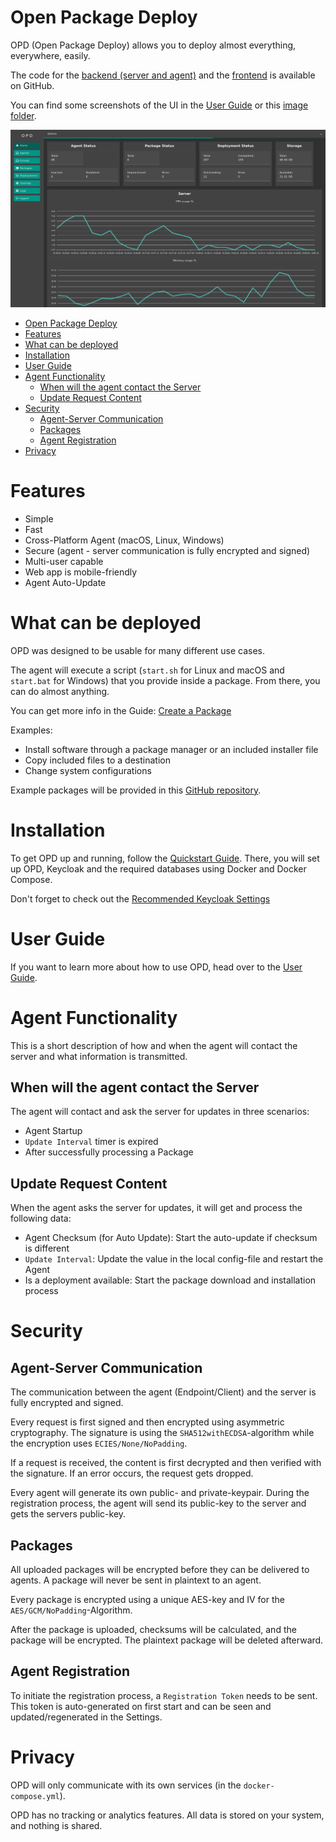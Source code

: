 # Open Package Deploy

OPD (Open Package Deploy) allows you to deploy almost everything, everywhere, easily.

The code for the [backend (server and agent)](https://github.com/useless-bit/Open-Package-Deploy-Backend) and
the [frontend](https://github.com/useless-bit/Open-Package-Deploy-Frontend) is available on GitHub.

You can find some screenshots of the UI in the [User Guide](Documentation/User_guide.md) or
this [image folder](Documentation/images/OPD).

![Image of Dashboard](Documentation/images/OPD/OPD_Dashboard.png)

<!-- TOC -->
* [Open Package Deploy](#open-package-deploy)
* [Features](#features)
* [What can be deployed](#what-can-be-deployed)
* [Installation](#installation)
* [User Guide](#user-guide)
* [Agent Functionality](#agent-functionality)
  * [When will the agent contact the Server](#when-will-the-agent-contact-the-server)
  * [Update Request Content](#update-request-content)
* [Security](#security)
  * [Agent-Server Communication](#agent-server-communication)
  * [Packages](#packages)
  * [Agent Registration](#agent-registration)
* [Privacy](#privacy)
<!-- TOC -->

# Features

- Simple
- Fast
- Cross-Platform Agent (macOS, Linux, Windows)
- Secure (agent - server communication is fully encrypted and signed)
- Multi-user capable
- Web app is mobile-friendly
- Agent Auto-Update

# What can be deployed

OPD was designed to be usable for many different use cases.

The agent will execute a script (`start.sh` for Linux and macOS and `start.bat` for Windows) that you provide inside a
package. From there, you can do almost anything.

You can get more info in the Guide: [Create a Package](Documentation/create_package.md)

Examples:

* Install software through a package manager or an included installer file
* Copy included files to a destination
* Change system configurations

Example packages will be provided in
this [GitHub repository](https://github.com/useless-bit/Open-Package-Deploy-Packages).

# Installation

To get OPD up and running, follow the [Quickstart Guide](Documentation/Quickstart.md).
There, you will set up OPD, Keycloak and the required databases using Docker and Docker Compose.

Don't forget to check out the [Recommended Keycloak Settings](Documentation/Keycloak_recommended_settings.md)

# User Guide

If you want to learn more about how to use OPD, head over to the [User Guide](Documentation/User_guide.md).

# Agent Functionality

This is a short description of how and when the agent will contact the server and what information is transmitted.

## When will the agent contact the Server

The agent will contact and ask the server for updates in three scenarios:

- Agent Startup
- `Update Interval` timer is expired
- After successfully processing a Package

## Update Request Content

When the agent asks the server for updates, it will get and process the following data:

- Agent Checksum (for Auto Update): Start the auto-update if checksum is different
- `Update Interval`: Update the value in the local config-file and restart the Agent
- Is a deployment available: Start the package download and installation process

# Security

## Agent-Server Communication

The communication between the agent (Endpoint/Client) and the server is fully encrypted and signed.

Every request is first signed and then encrypted using asymmetric cryptography.
The signature is using the `SHA512withECDSA`-algorithm while the encryption uses `ECIES/None/NoPadding`.

If a request is received, the content is first decrypted and then verified with the signature. If an error occurs, the
request gets dropped.

Every agent will generate its own public- and private-keypair. During the registration process, the agent will send its
public-key to the server and gets the servers public-key.

## Packages

All uploaded packages will be encrypted before they can be delivered to agents.
A package will never be sent in plaintext to an agent.

Every package is encrypted using a unique AES-key and IV for the `AES/GCM/NoPadding`-Algorithm.

After the package is uploaded, checksums will be calculated, and the package will be encrypted. The plaintext package
will be deleted afterward.

## Agent Registration

To initiate the registration process, a `Registration Token` needs to be sent. This token is auto-generated on first
start and can be seen and updated/regenerated in the Settings.

# Privacy

OPD will only communicate with its own services (in the `docker-compose.yml`).

OPD has no tracking or analytics features. All data is stored on your system, and nothing is shared.
